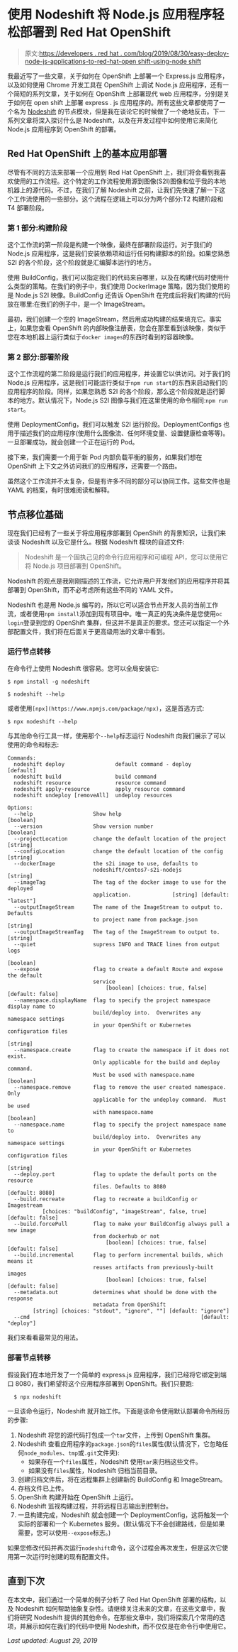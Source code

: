 # 使用 Nodeshift 将 Node.js 应用程序轻松部署到 Red Hat OpenShift

> 原文:[https://developers . red hat . com/blog/2019/08/30/easy-deploy-node-js-applications-to-red-hat-open shift-using-node shift](https://developers.redhat.com/blog/2019/08/30/easily-deploy-node-js-applications-to-red-hat-openshift-using-nodeshift)

我最近写了一些文章，关于如何在 OpenShift 上部署一个 Express.js 应用程序，以及如何使用 Chrome 开发工具在 OpenShift 上调试 Node.js 应用程序，还有一个简短的系列文章，关于如何在 OpenShift 上部署现代 web 应用程序，分别是关于如何在 open shift 上部署 express . js 应用程序的。所有这些文章都使用了一个名为 [Nodeshift](https://www.npmjs.com/package/nodeshift) 的节点模块，但是我在谈论它的时候做了一个绝地反击。下一系列文章将深入探讨什么是 Nodeshift，以及在开发过程中如何使用它来简化 Node.js 应用程序到 OpenShift 的部署。

## Red Hat OpenShift 上的基本应用部署

尽管有不同的方法来部署一个应用到 Red Hat OpenShift 上，我们将会看到我喜欢使用的工作流程。这个特定的工作流程使用源到图像(S2I)图像和位于我的本地机器上的源代码。不过，在我们了解 Nodeshift 之前，让我们先快速了解一下这个工作流使用的一些部分。这个流程在逻辑上可以分为两个部分:T2 构建阶段和 T4 部署阶段。

### 第 1 部分:构建阶段

这个工作流的第一阶段是构建一个映像，最终在部署阶段运行。对于我们的 Node.js 应用程序，这是我们安装依赖项和运行任何构建脚本的阶段。如果您熟悉 S2I 的各个阶段，这个阶段就是汇编脚本运行的地方。

使用 BuildConfig，我们可以指定我们的代码来自哪里，以及在构建代码时使用什么类型的策略。在我们的例子中，我们使用 DockerImage 策略，因为我们使用的是 Node.js S2I 映像。BuildConfig 还告诉 OpenShift 在完成后将我们构建的代码放在哪里:在我们的例子中，是一个 ImageStream。

最初，我们创建一个空的 ImageStream，然后用成功构建的结果填充它。事实上，如果您查看 OpenShift 的内部映像注册表，您会在那里看到该映像，类似于您在本地机器上运行类似于`docker images`的东西时看到的容器映像。

### 第 2 部分:部署阶段

这个工作流程的第二阶段是运行我们的应用程序，并设置它以供访问。对于我们的 Node.js 应用程序，这是我们可能运行类似于`npm run start`的东西来启动我们的应用程序的阶段。同样，如果您熟悉 S2I 的各个阶段，那么这个阶段就是运行脚本的地方。默认情况下，Node.js S2I 图像与我们在这里使用的命令相同:`npm run start`。

使用 DeploymentConfig，我们可以触发 S2I 运行阶段。DeploymentConfigs 也用于描述我们的应用程序(使用什么图像流、任何环境变量、设置健康检查等等)。一旦部署成功，就会创建一个正在运行的 Pod。

接下来，我们需要一个用于新 Pod 内部负载平衡的服务，如果我们想在 OpenShift 上下文之外访问我们的应用程序，还需要一个路由。

虽然这个工作流并不太复杂，但是有许多不同的部分可以协同工作。这些文件也是 YAML 的档案，有时很难阅读和解释。

## 节点移位基础

现在我们已经有了一些关于将应用程序部署到 OpenShift 的背景知识，让我们来谈谈 Nodeshift 以及它是什么。根据 Nodeshift 模块的自述文件:

> Nodeshift 是一个固执己见的命令行应用程序和可编程 API，您可以使用它将 Node.js 项目部署到 OpenShift。

Nodeshift 的观点是我刚刚描述的工作流，它允许用户开发他们的应用程序并将其部署到 OpenShift，而不必考虑所有这些不同的 YAML 文件。

Nodeshift 也是用 Node.js 编写的，所以它可以适合节点开发人员的当前工作流，或者使用`npm install`添加到现有项目中。唯一真正的先决条件是您使用`oc login`登录到您的 OpenShift 集群，但这并不是真正的要求。您还可以指定一个外部配置文件，我们将在后面关于更高级用法的文章中看到。

### 运行节点转移

在命令行上使用 Nodeshift 很容易。您可以全局安装它:

```
$ npm install -g nodeshift

$ nodeshift --help

```

或者使用`[npx](https://www.npmjs.com/package/npx)`，这是首选方式:

```
$ npx nodeshift --help

```

与其他命令行工具一样，使用那个`--help`标志运行 Nodeshift 向我们展示了可以使用的命令和标志:

```
Commands:
  nodeshift deploy                default command - deploy             [default]
  nodeshift build                 build command
  nodeshift resource              resource command
  nodeshift apply-resource        apply resource command
  nodeshift undeploy [removeAll]  undeploy resources

Options:
  --help                   Show help                                   [boolean]
  --version                Show version number                         [boolean]
  --projectLocation        change the default location of the project   [string]
  --configLocation         change the default location of the config    [string]
  --dockerImage            the s2i image to use, defaults to
                           nodeshift/centos7-s2i-nodejs                 [string]
  --imageTag               The tag of the docker image to use for the deployed
                           application.             [string] [default: "latest"]
  --outputImageStream      The name of the ImageStream to output to.  Defaults
                           to project name from package.json            [string]
  --outputImageStreamTag   The tag of the ImageStream to output to.     [string]
  --quiet                  supress INFO and TRACE lines from output logs
                                                                       [boolean]
  --expose                 flag to create a default Route and expose the default
                           service
                               [boolean] [choices: true, false] [default: false]
  --namespace.displayName  flag to specify the project namespace display name to
                           build/deploy into.  Overwrites any namespace settings
                           in your OpenShift or Kubernetes configuration files
                                                                        [string]
  --namespace.create       flag to create the namespace if it does not exist.
                           Only applicable for the build and deploy command.
                           Must be used with namespace.name            [boolean]
  --namespace.remove       flag to remove the user created namespace.  Only
                           applicable for the undeploy command.  Must be used
                           with namespace.name                         [boolean]
  --namespace.name         flag to specify the project namespace name to
                           build/deploy into.  Overwrites any namespace settings
                           in your OpenShift or Kubernetes configuration files
                                                                        [string]
  --deploy.port            flag to update the default ports on the resource
                           files. Defaults to 8080               [default: 8080]
  --build.recreate         flag to recreate a buildConfig or Imagestream
           [choices: "buildConfig", "imageStream", false, true] [default: false]
  --build.forcePull        flag to make your BuildConfig always pull a new image
                           from dockerhub or not
                               [boolean] [choices: true, false] [default: false]
  --build.incremental      flag to perform incremental builds, which means it
                           reuses artifacts from previously-built images
                               [boolean] [choices: true, false] [default: false]
  --metadata.out           determines what should be done with the response
                           metadata from OpenShift
        [string] [choices: "stdout", "ignore", ""] [default: "ignore"]
  --cmd                                                      [default: "deploy"]

```

我们来看看最常见的用法。

### 部署节点转移

假设我们在本地开发了一个简单的 express.js 应用程序，我们已经将它绑定到端口 8080，我们希望将这个应用程序部署到 OpenShift。我们只要跑:

```
  $ npx nodeshift

```

一旦该命令运行，Nodeshift 就开始工作。下面是该命令使用默认部署命令所经历的步骤:

1.  Nodeshift 将您的源代码打包成一个`tar`文件，上传到 OpenShift 集群。
2.  Nodeshift 查看应用程序的`package.json`的`files`属性(默认情况下，它忽略任何`node_modules`、`tmp`或`.git`文件夹):
    *   如果存在一个`files`属性，Nodeshift 使用`tar`来归档这些文件。
    *   如果没有`files`属性，Nodeshift 归档当前目录。
3.  创建归档文件后，将在远程集群上创建新的 BuildConfig 和 ImageStream。
4.  存档文件已上传。
5.  OpenShift 构建开始在 OpenShift 上运行。
6.  Nodeshift 监视构建过程，并将远程日志输出到控制台。
7.  一旦构建完成，Nodeshift 就会创建一个 DeploymentConfig，这将触发一个实际的部署和一个 Kubernetes 服务。(默认情况下不会创建路线，但是如果需要，您可以使用`--expose`标志。)

如果您修改代码并再次运行`nodeshift`命令，这个过程会再次发生，但是这次它使用第一次运行时创建的现有配置文件。

## 直到下次

在本文中，我们通过一个简单的例子分析了 Red Hat OpenShift 部署的结构，以及 Nodeshift 如何帮助抽象复杂性。请继续关注未来的文章，在这些文章中，我们将研究 Nodeshift 提供的其他命令。在那些文章中，我们将探索几个常用的选项，并展示如何在我们的代码中使用 Nodeshift，而不仅仅是在命令行中使用它。

*Last updated: August 29, 2019*